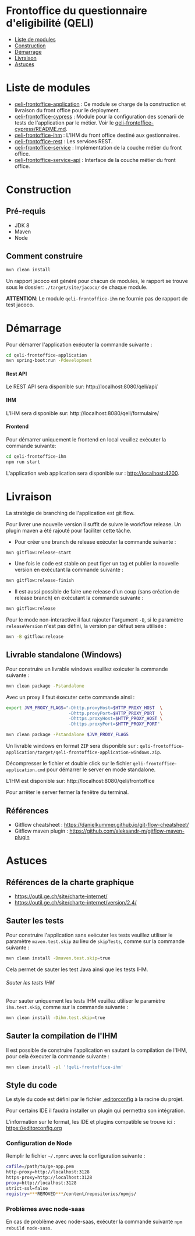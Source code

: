 # Frontoffice du questionnaire d'eligibilité (QELI)

- [Liste de modules](#liste-de-modules)
- [Construction](#construction)
- [Démarrage](#dmarrage)
- [Livraison](#livraison)
- [Astuces](#astuces)

# Liste de modules

- [qeli-frontoffice-application](qeli-frontoffice-application) : Ce module se charge
de la construction et livraison du front office pour le deployment.
- [qeli-frontoffice-cypress](qeli-frontoffice-cypress) : Module pour la configuration
des scenarii de tests de l'application par le métier.
Voir le [qeli-frontoffice-cypress/README.md](qeli-frontoffice-cypress/README.md).
- [qeli-frontoffice-ihm](qeli-frontoffice-ihm) : L'IHM du front office destiné aux
gestionnaires.
- [qeli-frontoffice-rest](qeli-frontoffice-rest) : Les services REST.
- [qeli-frontoffice-service](qeli-frontoffice-service) : Implémentation de la couche
métier du front office.
- [qeli-frontoffice-service-api](qeli-frontoffice-service-api) : Interface de la couche
métier du front office.

# Construction

## Pré-requis

- JDK 8
- Maven
- Node

## Comment construire

```bash
mvn clean install
```

Un rapport jacoco est généré pour chacun de modules, le rapport se trouve sous
le dossier: `./target/site/jacoco/` de chaque module.

**ATTENTION**: Le module `qeli-frontoffice-ihm` ne fournie pas de rapport de test
jacoco.

# Démarrage

Pour démarrer l'application exécuter la commande suivante :

```bash
cd qeli-frontoffice-application
mvn spring-boot:run -Pdevelopment
```

#### Rest API

Le REST API sera disponible sur: http://localhost:8080/qeli/api/

#### IHM

L'IHM sera disponible sur: http://localhost:8080/qeli/formulaire/

#### Frontend

Pour démarrer uniquement le frontend en local veuillez exécuter la commande suivante:

```bash
cd qeli-frontoffice-ihm
npm run start
```

L'application web application sera disponible sur :
[http://localhost:4200](http://localhost:4200).

# Livraison

La stratégie de branching de l'application est git flow.

Pour livrer une nouvelle version il suffit de suivre le workflow release. Un plugin
maven a été rajouté pour faciliter cette tâche.

- Pour créer une branch de release exécuter la commande suivante :

```bash
mvn gitflow:release-start
```

- Une fois le code est stable on peut figer un tag et publier la nouvelle version
en exécutant la commande suivante :

```bash
mvn gitflow:release-finish
```

- Il est aussi possible de faire une release d'un coup (sans création de release
branch) en exécutant la commande suivante :

 ```bash
mvn gitflow:release
```

Pour le mode non-interactive il faut rajouter l'argument `-B`,  si le paramètre
`releaseVersion` n'est pas défini, la version par défaut sera utilisée :

 ```bash
mvn -B gitflow:release
```

## Livrable standalone (Windows)

Pour construire un livrable windows veuillez exécuter la commande suivante :

```bash
mvn clean package -Pstandalone
```

Avec un proxy il faut éxecuter cette commande ainsi :

```bash
export JVM_PROXY_FLAGS="-Dhttp.proxyHost=$HTTP_PROXY_HOST  \
                        -Dhttp.proxyPort=$HTTP_PROXY_PORT  \
                        -Dhttps.proxyHost=$HTTP_PROXY_HOST \
                        -Dhttps.proxyPort=$HTTP_PROXY_PORT"

mvn clean package -Pstandalone $JVM_PROXY_FLAGS
```

Un livrable windows en format `ZIP` sera disponible sur :
`qeli-frontoffice-application/target/qeli-frontoffice-application-windows.zip`.

Décompresser le fichier et double click sur le fichier
`qeli-frontoffice-application.cmd` pour démarrer le server en mode standalone.

L'IHM est disponible sur: http://localhost:8080/qeli/frontoffice

Pour arrêter le server fermer la fenêtre du terminal.


## Références

- Gitflow cheatsheet : https://danielkummer.github.io/git-flow-cheatsheet/
- Gitflow maven plugin : https://github.com/aleksandr-m/gitflow-maven-plugin

# Astuces

## Références de la charte graphique

- https://outil.ge.ch/site/charte-internet/
- https://outil.ge.ch/site/charte-internet/version/2.4/

## Sauter les tests

Pour construire l'application sans exécuter les tests veuillez  utiliser le
paramètre `maven.test.skip` au lieu de `skipTests`, comme sur la commande
suivante :

```bash
mvn clean install -Dmaven.test.skip=true
```

Cela permet de sauter les test Java ainsi que les tests IHM.

###### Sauter les tests IHM

Pour sauter uniquement les tests IHM veuillez  utiliser le paramètre `ihm.test.skip`,
comme sur la commande suivante :

```bash
mvn clean install -Dihm.test.skip=true
```

## Sauter la compilation de l'IHM

Il est possible de construire l'application en sautant la compilation de l'IHM,
pour cela éxecuter la commande suivante :

```bash
mvn clean install -pl '!qeli-frontoffice-ihm'
```

## Style du code

Le style du code est défini par le fichier [.editorconfig](.editorconfig) à la racine
du projet.

Pour certains IDE il faudra installer un plugin qui permettra son intégration.

L'information sur le format, les IDE et plugins compatible se trouve ici :
https://editorconfig.org

### Configuration de Node

Remplir le fichier `~/.npmrc` avec la configuration suivante :

```bash
cafile=/path/to/ge-app.pem
http-proxy=http://localhost:3128
https-proxy=http://localhost:3128
proxy=http://localhost:3128
strict-ssl=false
registry=***REMOVED***/content/repositories/npmjs/
 ```

### Problèmes avec node-saas

En cas de problème avec node-saas, exécuter la commande suivante
`npm rebuild node-sass`.
